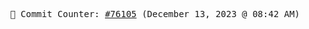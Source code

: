 <p align="center">
    <samp>
        📮 Commit Counter: <a href="https://github.com/Javascript-void0/Javascript-void0/commits/main">#76105</a> (December 13, 2023 @ 08:42 AM)
    </samp>
</p>